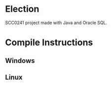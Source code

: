 # Election

SCC0241 project made with Java and Oracle SQL.

# Compile Instructions

## Windows

## Linux
